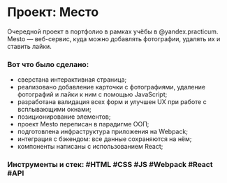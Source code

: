 # Проект: Место

Очередной проект в портфолио в рамках учёбы в @yandex.practicum. Mesto — веб-сервис, куда можно добавлять фотографии, удалять их и ставить лайки.

### Вот что было сделано:

* сверстана интерактивная страница;
* реализовано добавление карточки с фотографиями, удаление фотографий и лайки к ним с помощью JavaScript;
* разработана валидация всех форм и улучшен UX при работе с всплывающими окнами;
* позиционирование элементов;
* проект Mesto переписан в парадигме ООП;
* подготовлена инфраструктура приложения на Webpack;
* интеграция с бэкендом: все данные сохраняются на нём;
* компоненты написаны с использованием React;

### Инструменты и стек: #HTML #CSS #JS #Webpack #React #API